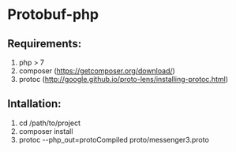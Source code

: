 # Protobuf-php


## Requirements:
1. php > 7
2. composer (https://getcomposer.org/download/)
3. protoc (http://google.github.io/proto-lens/installing-protoc.html)


## Intallation:
1. cd /path/to/project
2. composer install
3. protoc --php_out=protoCompiled proto/messenger3.proto

